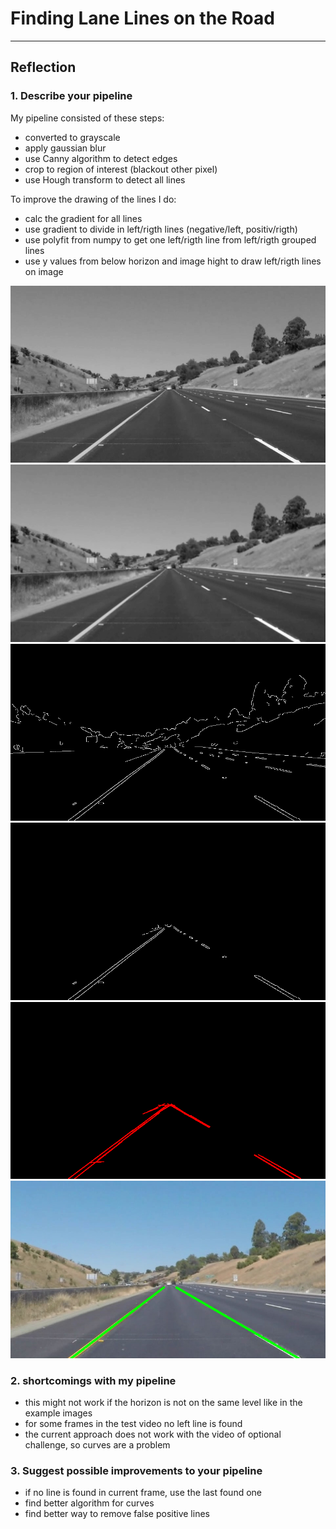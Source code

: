 # **Finding Lane Lines on the Road** 

[//]: # (Image References)

[image1]: ./examples/gray.jpg "Grayscale"
[image2]: ./examples/gaus.jpg "Gausian Blur"
[image3]: ./examples/canny.jpg "Canny"
[image4]: ./examples/crop.jpg "Crop"
[image5]: ./examples/hough.jpg "Hough"
[image6]: ./examples/final.jpg "Final"

---

## Reflection

### 1. Describe your pipeline

My pipeline consisted of these steps:

- converted to grayscale
- apply gaussian blur
- use Canny algorithm to detect edges
- crop to region of interest (blackout other pixel)
- use Hough transform to detect all lines

To improve the drawing of the lines I do:

- calc the gradient for all lines
- use gradient to divide in left/rigth lines (negative/left, positiv/rigth)
- use polyfit from numpy to get one left/rigth line from left/rigth grouped lines
- use y values from below horizon and image hight to draw left/rigth lines on image

![alt text][image1]
![alt text][image2]
![alt text][image3]
![alt text][image4]
![alt text][image5]
![alt text][image6]

### 2. shortcomings with my pipeline

- this might not work if the horizon is not on the same level like in the example images
- for some frames in the test video no left line is found 
- the current approach does not work with the video 
of optional challenge, so curves are a problem


### 3. Suggest possible improvements to your pipeline

- if no line is found in current frame, use the last found one
- find better algorithm for curves
- find better way to remove false positive lines